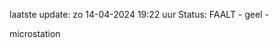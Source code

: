 laatste update: 
zo 14-04-2024 19:22   uur 
Status: FAALT - geel - 
<div class="service Y">microstation</div>